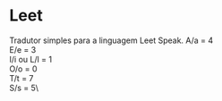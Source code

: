 # Leet
Tradutor simples para a linguagem Leet Speak.
A/a	       = 4\
E/e	       = 3\
I/i ou L/l = 1\
O/o	       = 0\
T/t	       = 7\
S/s	       = 5\
